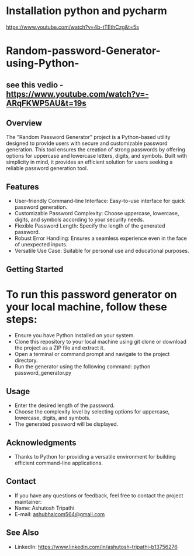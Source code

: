 # Installation  python and pycharm 
https://www.youtube.com/watch?v=4b-tTEthCzg&t=5s

# Random-password-Generator-using-Python-
## see this vedio -https://www.youtube.com/watch?v=-ARqFKWP5AU&t=19s
## Overview
The "Random Password Generator" project is a Python-based utility designed to provide users with secure and customizable password generation. This tool ensures the creation of strong passwords by offering options for uppercase and lowercase letters, digits, and symbols. Built with simplicity in mind, it provides an efficient solution for users seeking a reliable password generation tool.
## Features
- User-friendly Command-line Interface: Easy-to-use interface for quick password generation.
- Customizable Password Complexity: Choose uppercase, lowercase, digits, and symbols according to your security needs.
- Flexible Password Length: Specify the length of the generated password.
- Robust Error Handling: Ensures a seamless experience even in the face of unexpected inputs.
- Versatile Use Case: Suitable for personal use and educational purposes.
## Getting Started
# To run this password generator on your local machine, follow these steps:
- Ensure you have Python installed on your system.
- Clone this repository to your local machine using git clone or download the project as a ZIP file and extract it.
- Open a terminal or command prompt and navigate to the project directory.
- Run the generator using the following command: python password_generator.py
## Usage
- Enter the desired length of the password.
- Choose the complexity level by selecting options for uppercase, lowercase, digits, and symbols.
- The generated password will be displayed.
## Acknowledgments
- Thanks to Python for providing a versatile environment for building efficient command-line applications.
## Contact
- If you have any questions or feedback, feel free to contact the project maintainer:
- Name: Ashutosh Tripathi
- E-mail: ashubhaicom564@gmail.com
## See Also
- LinkedIn: https://www.linkedin.com/in/ashutosh-tripathi-b13756276
  
